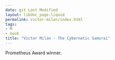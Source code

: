 ```yaml
---
date: git Last Modified
layout: libdoc_page.liquid
permalink: victor-milan/index.html
tags:
- M
- book
title: "Victor Milan - The Cybernetic Samurai"
---
```


Prometheus Award winner.